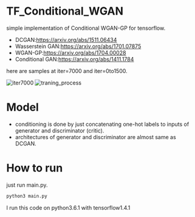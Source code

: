 # TF_Conditional_WGAN
simple implementation of Conditional WGAN-GP for tensorflow.
* DCGAN:https://arxiv.org/abs/1511.06434
* Wasserstein GAN:https://arxiv.org/abs/1701.07875
* WGAN-GP:https://arxiv.org/abs/1704.00028
* Conditional GAN:https://arxiv.org/abs/1411.1784

here are samples at iter=7000 and iter=0to1500.

![iter7000](https://raw.githubusercontent.com/yufuinn/TF_Conditional_WGAN/master/sample00007000.png "iter7000.png")
![traning_process](https://raw.githubusercontent.com/yufuinn/TF_Conditional_WGAN/master/sample0to1500.gif "sample0to1500.gif")

# Model
* conditioning is done by just concatenating one-hot labels to inputs of generator and discriminator (critic).
* architectures of generator and discriminator are almost same as DCGAN.

# How to run
just run main.py.
```bash
python3 main.py
```
I run this code on python3.6.1 with tensorflow1.4.1

